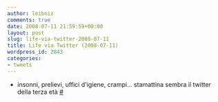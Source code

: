 ```yaml
---
author: leibniz
comments: true
date: 2008-07-11 21:59:59+00:00
layout: post
slug: life-via-twitter-2008-07-11
title: Life via Twitter (2008-07-11)
wordpress_id: 2843
categories:
- tweets
---
```



	
  * insonni, prelievi, uffici d'igiene, crampi... stamattina sembra il twitter della terza età [#](http://twitter.com/leibniz/statuses/855380064)


